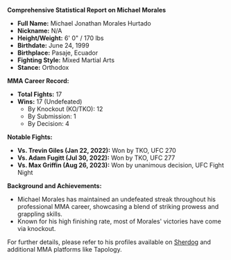 **Comprehensive Statistical Report on Michael Morales**

- **Full Name:** Michael Jonathan Morales Hurtado
- **Nickname:** N/A
- **Height/Weight:** 6' 0" / 170 lbs
- **Birthdate:** June 24, 1999
- **Birthplace:** Pasaje, Ecuador
- **Fighting Style:** Mixed Martial Arts
- **Stance:** Orthodox

**MMA Career Record:**
- **Total Fights:** 17
- **Wins:** 17 (Undefeated)
  - By Knockout (KO/TKO): 12
  - By Submission: 1
  - By Decision: 4

**Notable Fights:**
- **Vs. Trevin Giles (Jan 22, 2022):** Won by TKO, UFC 270
- **Vs. Adam Fugitt (Jul 30, 2022):** Won by TKO, UFC 277
- **Vs. Max Griffin (Aug 26, 2023):** Won by unanimous decision, UFC Fight Night

**Background and Achievements:**
- Michael Morales has maintained an undefeated streak throughout his professional MMA career, showcasing a blend of striking prowess and grappling skills.
- Known for his high finishing rate, most of Morales' victories have come via knockout.

For further details, please refer to his profiles available on [Sherdog](https://www.sherdog.com/fighter/Michael-Morales-268041) and additional MMA platforms like Tapology.